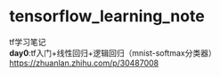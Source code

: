 # tensorflow_learning_note
tf学习笔记  
__day0__:tf入门+线性回归+逻辑回归（mnist-softmax分类器）
https://zhuanlan.zhihu.com/p/30487008
